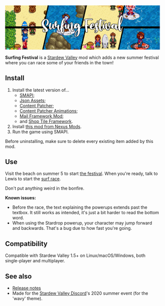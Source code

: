 ﻿![](doc-banner.png)

**Surfing Festival** is a [Stardew Valley](http://stardewvalley.net/) mod which adds a new summer
festival where you can race some of your friends in the town!

## Install
1. Install the latest version of...
   * [SMAPI](https://smapi.io);
   * [Json Assets](https://www.nexusmods.com/stardewvalley/mods/1720);
   * [Content Patcher](https://www.nexusmods.com/stardewvalley/mods/1915);
   * [Content Patcher Animations](https://www.nexusmods.com/stardewvalley/mods/3853);
   * [Mail Framework Mod](https://www.nexusmods.com/stardewvalley/mods/1536);
   * and [Shop Tile Framework](https://www.nexusmods.com/stardewvalley/mods/5005).
2. Install [this mod from Nexus Mods](http://www.nexusmods.com/stardewvalley/mods/6688).
3. Run the game using SMAPI.

Before uninstalling, make sure to delete every existing item added by this mod.

## Use
Visit the beach on summer 5 to start [the festival](screenshot-festival.png). When you're ready,
talk to Lewis to start the [surf race](screenshot-surfing.png).

Don't put anything weird in the bonfire.

**Known issues:**
* Before the race, the text explaining the powerups extends past the textbox. It still works as
  intended, it's just a bit harder to read the bottom word.
* When using the Stardrop powerup, your character may jump forward and backwards. That's a bug due
  to how fast you're going.

## Compatibility
Compatible with Stardew Valley 1.5+ on Linux/macOS/Windows, both single-player and multiplayer.

## See also
* [Release notes](release-notes.md)
* Made for the [Stardew Valley Discord](https://stardewvalleywiki.com/Modding:Community)'s 2020
  summer event (for the 'wavy' theme).

